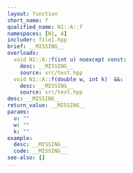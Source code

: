 ```yaml
---
layout: function
short_name: f
qualified_name: N1::A::f
namespaces: [N1, A]
includer: file1.hpp
brief: __MISSING__
overloads:
  void N1::A::f(int u) noexcept const:
    desc: __MISSING__
    source: src/test.hpp
  void N1::A::f(double w, int k)  &&:
    desc: __MISSING__
    source: src/test.hpp
desc: __MISSING__
return_value: __MISSING__
params:
  u: ""
  w: ""
  k: ""
example:
  desc: __MISSING__
  code: __MISSING__
see-also: []
...
```

